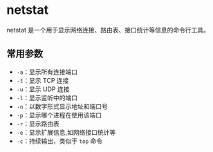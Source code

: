 # netstat

netstat 是一个用于显示网络连接、路由表、接口统计等信息的命令行工具。

## 常用参数

- `-a`：显示所有连接端口
- `-t`：显示 TCP 连接
- `-u`：显示 UDP 连接
- `-l`：显示监听中的端口
- `-n`：以数字形式显示地址和端口号
- `-p`：显示哪个进程在使用该端口
- `-r`：显示路由表
- `-e`：显示扩展信息,如网络接口统计等
- `-c`：持续输出，类似于 `top` 命令
